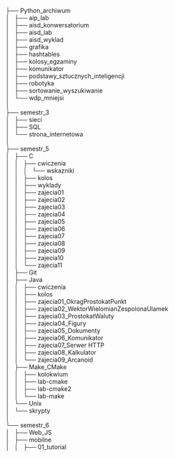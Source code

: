 ├── Python_archiwum  
│   ├── aip_lab  
│   ├── aisd_konwersatorium  
│   ├── aisd_lab  
│   ├── aisd_wyklad  
│   ├── grafika  
│   ├── hashtables  
│   ├── kolosy_egzaminy  
│   ├── komunikator  
│   ├── podstawy_sztucznych_inteligencji  
│   ├── robotyka  
│   ├── sortowanie_wyszukiwanie  
│   └── wdp_mniejsi  
│  
├── semestr_3  
│   ├── sieci  
│   ├── SQL  
│   └── strona_internetowa  
│  
├── semestr_5  
│   ├── C  
│   │   ├── cwiczenia  
│   │   │   └── wskazniki  
│   │   ├── kolos  
│   │   ├── wyklady  
│   │   ├── zajecia01  
│   │   ├── zajecia02  
│   │   ├── zajecia03  
│   │   ├── zajecia04  
│   │   ├── zajecia05  
│   │   ├── zajecia06  
│   │   ├── zajecia07  
│   │   ├── zajecia08  
│   │   ├── zajecia09  
│   │   ├── zajecia10  
│   │   └── zajecia11  
│   ├── Git  
│   ├── Java  
│   │   ├── cwiczenia  
│   │   ├── kolos  
│   │   ├── zajecia01_OkragProstokatPunkt  
│   │   ├── zajecia02_WektorWielomianZespolonaUlamek  
│   │   ├── zajecia03_ProstokatWaluty  
│   │   ├── zajecia04_Figury  
│   │   ├── zajecia05_Dokumenty  
│   │   ├── zajecia06_Komunikator  
│   │   ├── zajecia07_Serwer HTTP  
│   │   ├── zajecia08_Kalkulator  
│   │   └── zajecia09_Arcanoid  
│   ├── Make_CMake  
│   │   ├── kolokwium  
│   │   ├── lab-cmake  
│   │   ├── lab-cmake2  
│   │   └── lab-make  
│   └── Unix  
│       └── skrypty  
│  
└── semestr_6  
│   ├── Web_JS  
│   ├── mobilne  
│   │   ├── 01_tutorial 

